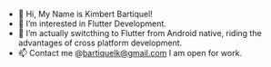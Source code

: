 - 👋 Hi, My Name is Kimbert Bartiquel!
- 👀 I’m interested in Flutter Development.
- 🌱 I’m actually switcthing to Flutter from Android native, riding the advantages of cross platform development.
- 📫 Contact me @bartiquelk@gmail.com I am open for work.


<!---
kbartiquel/kbartiquel is a ✨ special ✨ repository because its `README.md` (this file) appears on your GitHub profile.
You can click the Preview link to take a look at your changes.
--->
